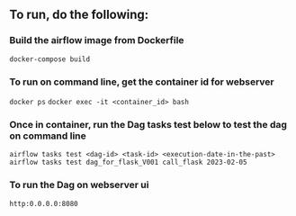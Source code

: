 ## To run, do the following:

### Build the airflow image from Dockerfile

`docker-compose build`

### To run on command line, get the container id for webserver

`docker ps`
`docker exec -it <container_id> bash`

### Once in container, run the Dag tasks test below to test the dag on command line

`airflow tasks test <dag-id> <task-id> <execution-date-in-the-past>`
`airflow tasks test dag_for_flask_V001 call_flask 2023-02-05`

### To run the Dag on webserver ui

`http:0.0.0.0:8080`
